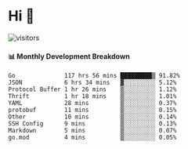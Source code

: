 # Hi 👋
 
![visitors](https://visitor-badge.glitch.me/badge?page_id=sorcererxw.sorcererx)

#### 📊 Monthly Development Breakdown

<!--START_SECTION:waka-->
```text
Go              117 hrs 56 mins █████████▒ 91.82%
JSON            6 hrs 34 mins   ▓░░░░░░░░░ 5.12%
Protocol Buffer 1 hr 26 mins    ▒░░░░░░░░░ 1.12%
Thrift          1 hr 18 mins    ▒░░░░░░░░░ 1.01%
YAML            28 mins         ▒░░░░░░░░░ 0.37%
protobuf        11 mins         ▒░░░░░░░░░ 0.15%
Other           10 mins         ▒░░░░░░░░░ 0.14%
SSH Config      9 mins          ▒░░░░░░░░░ 0.13%
Markdown        5 mins          ▒░░░░░░░░░ 0.07%
go.mod          4 mins          ▒░░░░░░░░░ 0.05%
```
<!--END_SECTION:waka-->
